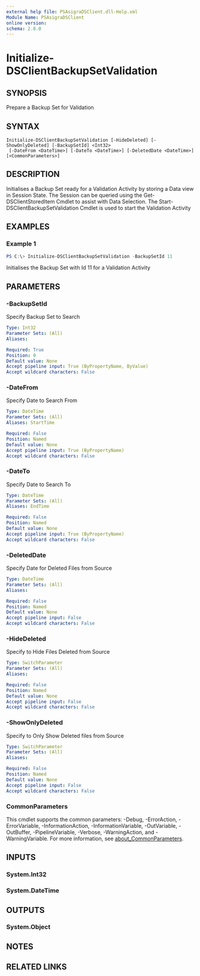 ```yaml
---
external help file: PSAsigraDSClient.dll-Help.xml
Module Name: PSAsigraDSClient
online version:
schema: 2.0.0
---
```


# Initialize-DSClientBackupSetValidation

## SYNOPSIS
Prepare a Backup Set for Validation

## SYNTAX

```
Initialize-DSClientBackupSetValidation [-HideDeleted] [-ShowOnlyDeleted] [-BackupSetId] <Int32>
 [-DateFrom <DateTime>] [-DateTo <DateTime>] [-DeletedDate <DateTime>] [<CommonParameters>]
```

## DESCRIPTION
Initialises a Backup Set ready for a Validation Activity by storing a Data view in Session State. The Session can be queried using the Get-DSClientStoredItem Cmdlet to assist with Data Selection.
The Start-DSClientBackupSetValidation Cmdlet is used to start the Validation Activity

## EXAMPLES

### Example 1
```powershell
PS C:\> Initialize-DSClientBackupSetValidation -BackupSetId 11
```

Initialises the Backup Set with Id 11 for a Validation Activity

## PARAMETERS

### -BackupSetId
Specify Backup Set to Search

```yaml
Type: Int32
Parameter Sets: (All)
Aliases:

Required: True
Position: 0
Default value: None
Accept pipeline input: True (ByPropertyName, ByValue)
Accept wildcard characters: False
```

### -DateFrom
Specify Date to Search From

```yaml
Type: DateTime
Parameter Sets: (All)
Aliases: StartTime

Required: False
Position: Named
Default value: None
Accept pipeline input: True (ByPropertyName)
Accept wildcard characters: False
```

### -DateTo
Specify Date to Search To

```yaml
Type: DateTime
Parameter Sets: (All)
Aliases: EndTime

Required: False
Position: Named
Default value: None
Accept pipeline input: True (ByPropertyName)
Accept wildcard characters: False
```

### -DeletedDate
Specify Date for Deleted Files from Source

```yaml
Type: DateTime
Parameter Sets: (All)
Aliases:

Required: False
Position: Named
Default value: None
Accept pipeline input: False
Accept wildcard characters: False
```

### -HideDeleted
Specify to Hide Files Deleted from Source

```yaml
Type: SwitchParameter
Parameter Sets: (All)
Aliases:

Required: False
Position: Named
Default value: None
Accept pipeline input: False
Accept wildcard characters: False
```

### -ShowOnlyDeleted
Specify to Only Show Deleted files from Source

```yaml
Type: SwitchParameter
Parameter Sets: (All)
Aliases:

Required: False
Position: Named
Default value: None
Accept pipeline input: False
Accept wildcard characters: False
```

### CommonParameters
This cmdlet supports the common parameters: -Debug, -ErrorAction, -ErrorVariable, -InformationAction, -InformationVariable, -OutVariable, -OutBuffer, -PipelineVariable, -Verbose, -WarningAction, and -WarningVariable. For more information, see [about_CommonParameters](http://go.microsoft.com/fwlink/?LinkID=113216).

## INPUTS

### System.Int32

### System.DateTime

## OUTPUTS

### System.Object
## NOTES

## RELATED LINKS

